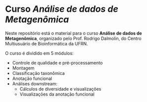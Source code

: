 # Curso *Análise de dados de Metagenômica*

Neste repositório está o material para o curso **Análise de dados de Metagenômica**,
organizado pelo Prof. Rodrigo Dalmolin, do Centro Multiusuário de Bioinformática da UFRN.

O curso é dividido em 5 módulos:

- Controle de qualidade e pré-processamento
- Montagem
- Classificação taxonômica
- Anotação funcional
- Análises downstream:
    - Cálculos de diversidade e visualizações
    - Visualizações da anotação funcional

